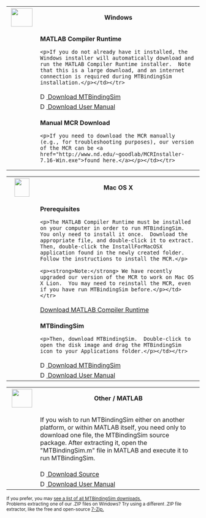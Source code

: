 
<table>
  <tr><th width="64"><img src="https://raw.github.com/wiki/cpence/mtbindingsim/download-windows.png" width="56" height="48" /></th><th>Windows</th></tr>
  
  <tr><td></td><td><p><strong>MATLAB Compiler Runtime</strong></p>
    
    <p>If you do not already have it installed, the Windows installer will automatically download and run the MATLAB Compiler Runtime installer.  Note that this is a large download, and an internet connection is required during MTBindingSim installation.</p></td></tr>
  
<!-- TODO Change this next line -->
  <tr><td></td><td><a href="https://github.com/downloads/cpence/mtbindingsim/MTBindingSim-0.13.1.exe">
      <img src="https://raw.github.com/wiki/cpence/mtbindingsim/icon-16.png" width="16" height="16" alt="Download MTBindingSim" title="Download MTBindingSim" />
      Download MTBindingSim</a></td></tr>
  
<!-- TODO Change this next line -->
  <tr><td></td><td><a href="https://github.com/downloads/cpence/mtbindingsim/mtbindingsim-0.13.pdf">
      <img src="https://raw.github.com/wiki/cpence/mtbindingsim/icon-16.png" width="16" height="16" alt="Download User Manual" title="Download User Manual" />
      Download User Manual</a></td></tr>
  
  <tr><td></td><td><p><strong>Manual MCR Download</strong></p>
    
    <p>If you need to download the MCR manually (e.g., for troubleshooting purposes), our version of the MCR can be <a href="http://www.nd.edu/~goodlab/MCRInstaller-7.16-Win.exe">found here.</a></p></td></tr>
</table>

<table>  
  <tr><th width="64"><img src="https://raw.github.com/wiki/cpence/mtbindingsim/download-mac.png" width="39" height="48" /></th><th>Mac OS X</th></tr>

  <tr><td></td><td><p><strong>Prerequisites</strong></p>
    
    <p>The MATLAB Compiler Runtime must be installed on your computer in order to run MTBindingSim.  You only need to install it once.  Download the appropriate file, and double-click it to extract.  Then, double-click the InstallForMacOSX application found in the newly created folder.  Follow the instructions to install the MCR.</p>
    
    <p><strong>Note:</strong> We have recently upgraded our version of the MCR to work on Mac OS X Lion.  You may need to reinstall the MCR, even if you have run MTBindingSim before.</p></td></tr>
  
  <tr><td></td><td><a href="http://www.nd.edu/~goodlab/MCRInstaller-7.16-Mac.zip">Download MATLAB Compiler Runtime</a></td></tr>
  
  <tr><td></td><td><p><strong>MTBindingSim</strong></p>
    
    <p>Then, download MTBindingSim.  Double-click to open the disk image and drag the MTBindingSim icon to your Applications folder.</p></td></tr>
  
<!-- TODO Change this next line -->
  <tr><td></td><td><a href="https://github.com/downloads/cpence/mtbindingsim/mtbindingsim-0.13.dmg">
      <img src="https://raw.github.com/wiki/cpence/mtbindingsim/icon-16.png" width="16" height="16" alt="Download MTBindingSim" title="Download MTBindingSim" />
      Download MTBindingSim</a></td></tr>

<!-- TODO Change this next line -->
  <tr><td></td><td><a href="https://github.com/downloads/cpence/mtbindingsim/mtbindingsim-0.13.pdf">
      <img src="https://raw.github.com/wiki/cpence/mtbindingsim/icon-16.png" width="16" height="16" alt="Download User Manual" title="Download User Manual" />
      Download User Manual</a></td></tr>
</table>

<table>  
  <tr><th width="64"><img src="https://raw.github.com/wiki/cpence/mtbindingsim/download-matlab.png" width="53" height="48" /></th><th>Other / MATLAB</th></tr>
  
  <tr><td></td><td>
    <p>If you wish to run MTBindingSim either on another platform, or within MATLAB itself, you need only to download one file, the MTBindingSim source package.  After extracting it, open the "MTBindingSim.m" file in MATLAB and execute it to run MTBindingSim.</p></td></tr>
  
<!-- TODO Change this next line -->
  <tr><td></td><td><a href="https://github.com/downloads/cpence/mtbindingsim/mtbindingsim-0.13.zip">
      <img src="https://raw.github.com/wiki/cpence/mtbindingsim/icon-16.png" width="16" height="16" alt="Download Source" title="Download Source" />
      Download Source</a></td></tr>
  
<!-- TODO Change this next line -->
  <tr><td></td><td><a href="https://github.com/downloads/cpence/mtbindingsim/mtbindingsim-0.13.pdf">
      <img src="https://raw.github.com/wiki/cpence/mtbindingsim/icon-16.png" width="16" height="16" alt="Download User Manual" title="Download User Manual" />
      Download User Manual</a></td></tr>
</table>

<small>
  If you prefer, you may <a href="https://github.com/cpence/mtbindingsim/downloads">see a list of all MTBindingSim downloads.</a><br />
  Problems extracting one of our .ZIP files on Windows?  Try using a different .ZIP file extractor, like the free and open-source <a href="http://www.7-zip.org/">7-Zip.</a></small>
